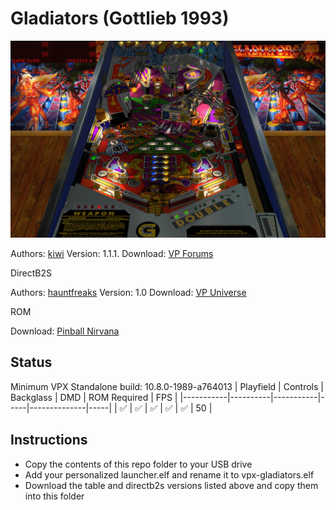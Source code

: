 # Gladiators (Gottlieb 1993)

![Table Preview](../../images/vpx-gladiators-preview.png)

Authors: [kiwi](https://www.vpforums.org/index.php?showuser=30913)
Version: 1.1.1.
Download: [VP Forums](https://www.vpforums.org/index.php?app=downloads&showfile=13868)

DirectB2S

Authors: [hauntfreaks](https://vpuniverse.com/profile/5216-hauntfreaks/)
Version: 1.0
Download: [VP Universe](https://vpuniverse.com/files/file/17770-gladiators-premier-1993-b2s/)

ROM

Download: [Pinball Nirvana](https://pinballnirvana.com/forums/resources/gladiatr.1870/)

## Status 

Minimum VPX Standalone build: 10.8.0-1989-a764013
| Playfield | Controls | Backglass | DMD | ROM Required | FPS | 
|-----------|----------|-----------|-----|--------------|-----|
| :white_check_mark: | :white_check_mark: | :white_check_mark: | :white_check_mark: | :white_check_mark: | 50 |

## Instructions

- Copy the contents of this repo folder to your USB drive
- Add your personalized launcher.elf and rename it to vpx-gladiators.elf
- Download the table and directb2s versions listed above and copy them into this folder
